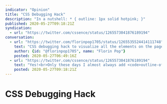 ```yaml
---
indicator: "Opinion"
title: "CSS Debugging Hack"
description: "In a nutshell: * { outline: 1px solid hotpink; }"
published: 2020-05-27T09:18:21Z
syndication:
  - url: "https://twitter.com/cssence/status/1265573041876189194"
conversation:
  - url: "https://twitter.com/florinpop1705/status/1265535524414111748"
    text: "CSS debugging hack to visualize all the elements on the page:<br><br><code>* { outline: 1px solid purple; }</code>"
    author: {id: "@florinpop1705", name: "Florin Pop"}
    posted: 2020-05-27T06:49:16Z
  - url: "https://twitter.com/cssence/status/1265573041876189194"
    text: "Yes!<br>Only these days I almost always add <code>outline-offset: -1px;</code><br><br>(Also, [@mxbck](https://twitter.com/mxbck) is right about hotpink.)"
    posted: 2020-05-27T09:18:21Z
---
```


# CSS Debugging Hack
